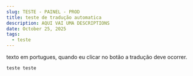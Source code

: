 ```yaml
---
slug: TESTE - PAINEL - PROD
title: teste de tradução automatica
description: AQUI VAI UMA DESCRIPTIONS
date: October 25, 2025
tags:
  - teste
---
```

texto em portugues, quando eu clicar no botão a tradução deve ocorrer. 

```
teste teste
```
